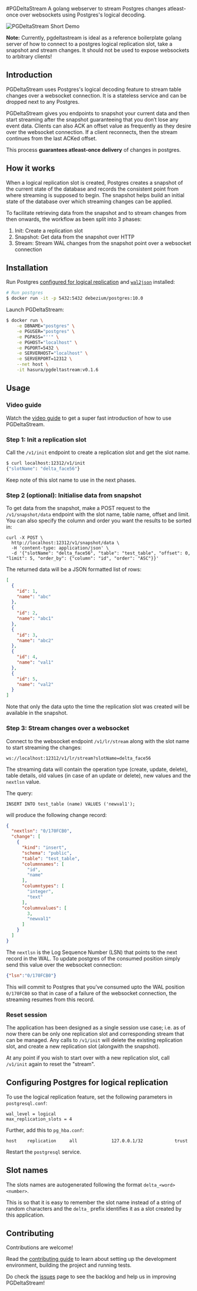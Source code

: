 #PGDeltaStream
A golang webserver to stream Postgres changes atleast-once over websockets using Postgres's logical decoding.

![PGDeltaStream Short Demo](demo.gif "PGDeltaStream Short Demo")

**Note:** Currently, pgdeltastream is ideal as a reference boilerplate golang server of how to connect to a postgres logical replication slot, take a snapshot and stream changes. It should not be used to expose websockets to arbitrary clients!

## Introduction

PGDeltaStream uses Postgres's logical decoding feature to stream table changes over a websocket connection. It is a stateless service and can be dropped next to any Postgres.

PGDeltaStream gives you endpoints to snapshot your current data and then start streaming after the snapshot guaranteeing that you don’t lose any event data. Clients can also ACK an offset value as frequently as they desire over the websocket connection. If a client reconnects, then the stream continues from the last ACKed offset.

This process **guarantees atleast-once delivery** of changes in postgres.

## How it works

When a logical replication slot is created, Postgres creates a snapshot of the current state of the database and records the consistent point from where streaming is supposed to begin. The snapshot helps build an initial state of the database over which streaming changes can be applied.

To facilitate retrieving data from the snapshot and to stream changes from then onwards, the workflow as been split into 3 phases:

1. Init: Create a replication slot
2. Snapshot: Get data from the snapshot over HTTP
3. Stream: Stream WAL changes from the snapshot point over a websocket connection

## Installation

Run Postgres [configured for logical replication](#configuring-postgres-for-logical-replication) and [`wal2json`](https://github.com/eulerto/wal2json) installed:

```bash
# Run postgres
$ docker run -it -p 5432:5432 debezium/postgres:10.0
```

Launch PGDeltaStream:

```bash
$ docker run \
    -e DBNAME="postgres" \
    -e PGUSER="postgres" \
    -e PGPASS="''" \
    -e PGHOST="localhost" \
    -e PGPORT=5432 \
    -e SERVERHOST="localhost" \
    -e SERVERPORT=12312 \
    --net host \
    -it hasura/pgdeltastream:v0.1.6
```

## Usage

### Video guide

Watch the [video guide](https://youtube.com) to get a super fast introduction of how to use PGDeltaStream.

### Step 1: Init a replication slot

Call the `/v1/init` endpoint to create a replication slot and get the slot name.

```bash
$ curl localhost:12312/v1/init
{"slotName": "delta_face56"}
```

Keep note of this slot name to use in the next phases.

### Step 2 (optional): Initialise data from snapshot

To get data from the snapshot, make a POST request to the `/v1/snapshot/data` endpoint with the slot name, table name, offset and limit. You can also specify the column and order you want the results to be sorted in:
```
curl -X POST \
  http://localhost:12312/v1/snapshot/data \
  -H 'content-type: application/json' \
  -d '{"slotName": "delta_face56", "table": "test_table", "offset": 0, "limit": 5, "order_by": {"column": "id", "order": "ASC"}}'
```

The returned data will be a JSON formatted list of rows:

```json
[
  {
    "id": 1,
    "name": "abc"
  },
  {
    "id": 2,
    "name": "abc1"
  },
  {
    "id": 3,
    "name": "abc2"
  },
  {
    "id": 4,
    "name": "val1"
  },
  {
    "id": 5,
    "name": "val2"
  }
]
```

Note that only the data upto the time the replication slot was created will be available in the snapshot. 

### Step 3: Stream changes over a websocket

Connect to the websocket endpoint `/v1/lr/stream` along with the slot name to start streaming the changes:

```
ws://localhost:12312/v1/lr/stream?slotName=delta_face56
```

The streaming data will contain the operation type (create, update, delete), table details, old values (in case of an update or delete), new values and the `nextlsn` value. 

The query:

```
INSERT INTO test_table (name) VALUES ('newval1');
```
will produce the following change record:
```json
{
  "nextlsn": "0/170FCB0",
  "change": [
    {
      "kind": "insert",
      "schema": "public",
      "table": "test_table",
      "columnnames": [
        "id",
        "name"
      ],
      "columntypes": [
        "integer",
        "text"
      ],
      "columnvalues": [
        3,
        "newval1"
      ]
    }
  ]
}
```

The `nextlsn` is the Log Sequence Number (LSN) that points to the next record in the WAL. To update postgres of the consumed position simply send this value over the websocket connection:

```json
{"lsn":"0/170FCB0"}
```

This will commit to Postgres that you've consumed upto the WAL position `0/170FCB0` so that in case of a failure of the websocket connection, the streaming resumes from this record.

### Reset session

The application has been designed as a single session use case; i.e. as of now there can be only one replication slot and corresponding stream that can be managed. Any calls to `/v1/init` will delete the existing replication slot, and create a new replication slot (alongwith the snapshot).

At any point if you wish to start over with a new replication slot, call `/v1/init` again to reset the "stream".

## Configuring Postgres for logical replication

To use the logical replication feature, set the following parameters in `postgresql.conf`:

```
wal_level = logical
max_replication_slots = 4
```

Further, add this to `pg_hba.conf`:

```
host    replication     all             127.0.0.1/32            trust
```

Restart the `postgresql` service.

## Slot names

The slots names are autogenerated following the format `delta_<word><number>`. 

This is so that it is easy to remember the slot name instead of a string of random characters and the `delta_` prefix identifies it as a slot created by this application.

## Contributing

Contributions are welcome!

Read the [contributing guide](CONTRIBUTING.md) to learn about setting up the development environment, building the project and running tests.

Do check the [issues](https://github.com/hasura/pgdeltastream/issues) page to see the backlog and help us in improving PGDeltaStream!
